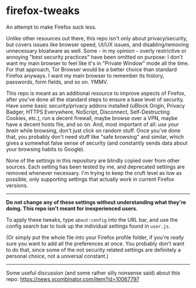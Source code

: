 # firefox-tweaks
An attempt to make Firefox suck less. 

Unlike other resources out there, this repo isn't only about privacy/security, but covers issues like browser speed, UI/UX issues, and disabling/removing unnecessary bloatware as well. Some - in my opinion - overly restrictive or annoying "best security practices" have been omitted on purpose: I don't want my main browser to feel like it's in "Private Window" mode all the time. For that approach, Tor Browser would be a better choice than standard Firefox anyways. I want my main browser to remember its history, passwords, form fields, and so on. YMMV.

This repo is meant as an additional resource to improve aspects of Firefox, after you've done all the standard steps to ensure a base level of security. Have some basic security/privacy addons installed (uBlock Origin, Privacy Badger, HTTPS Everywhere, NoScript, Disconnect, Self-Destructing Cookies, etc.), run a decent firewall, maybe browse over a VPN, maybe have a decent hosts file, and so on. And, most important of all: *use your brain* while browsing, don't just click on random stuff. Once you've done that, you probably don't need stuff like "safe browsing" and similar, which gives a somewhat false sense of security (and constantly sends data about your browsing habits to Google).

None of the settings in this repository are blindly copied over from other sources. Each setting has been tested by me, and deprecated settings are removed whenever necessary. I'm trying to keep the cruft level as low as possible, only supporting settings that actually work in current Firefox versions.

---

**Do not change any of these settings without understanding what they're doing. This repo isn't meant for inexperienced users.** 

To apply these tweaks, type `about:config` into the URL bar, and use the config search bar to look up the individual settings found in `user.js`. 

(Or simply put the whole file into your Firefox profile folder, if you're *really* sure you want to add all the preferences at once. You probably don't want to do that, since some of the not security related settings are definitely a personal choice, not a universal constant.)

---

Some useful discussion (and some rather silly nonsense said) about this repo: https://news.ycombinator.com/item?id=10067797
